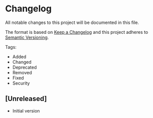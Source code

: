 # Changelog
All notable changes to this project will be documented in this file.

The format is based on [Keep a Changelog](http://keepachangelog.com/en/1.0.0/)
and this project adheres to [Semantic Versioning](http://semver.org/spec/v2.0.0.html).

Tags:
- Added
- Changed
- Deprecated
- Removed
- Fixed
- Security

## [Unreleased]
 - Initial version
